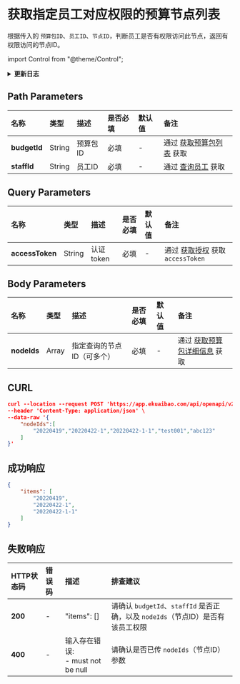 # 获取指定员工对应权限的预算节点列表

根据传入的 `预算包ID`、`员工ID`、`节点ID`，判断员工是否有权限访问此节点，返回有权限访问的节点ID。

import Control from "@theme/Control";

<Control
method="POST"
url="/api/openapi/v2/budgets/$`budgetId`/staff/$`staffId`"
/>

<details>
  <summary><b>更新日志</b></summary>
  <div>

  [**0.7.154**](/docs/open-api/notice/update-log#07154) -> 🆕 新增了本接口。<br/>

  </div>
</details>

## Path Parameters

| 名称 | 类型 | 描述 | 是否必填 | 默认值 | 备注 |
| :--- | :--- | :--- | :--- |:--- | :--- |
| **budgetId** | String | 预算包ID | 必填 | - | 通过 [获取预算包列表](/docs/open-api/budget/get-budget-list) 获取 |
| **staffId**  | String | 员工ID   | 必填 | - | 通过 [查询员工](/docs/open-api/corporation/get-staff-ids) 获取 |

## Query Parameters

| 名称 | 类型 | 描述 | 是否必填 | 默认值 | 备注 |
| :--- | :--- | :--- | :--- |:--- | :--- |
| **accessToken** | String | 认证token | 必填 | - | 通过 [获取授权](/docs/open-api/getting-started/auth) 获取 `accessToken` |

## Body Parameters

| 名称 | 类型 | 描述 | 是否必填 | 默认值 | 备注 |
| :--- | :--- | :--- | :--- |:--- | :--- |
| **nodeIds** | Array | 指定查询的节点ID（可多个） | 必填 | - | 通过 [获取预算包详细信息](/docs/open-api/budget/get-budget-details) 获取 |

## CURL
```json
curl --location --request POST 'https://app.ekuaibao.com/api/openapi/v2/budgets/$ID_3D$8ov23ECg/staff/$bwa3wajigF0WH0:ID_3lokDfb1p5w?accessToken=ID_3Eo3_NBaMe0:bwa3wajigF0WH0' \
--header 'Content-Type: application/json' \
--data-raw '{
    "nodeIds":[
        "20220419","20220422-1","20220422-1-1","test001","abc123"
    ]
}'
```

## 成功响应
```json
{
    "items": [
        "20220419",
        "20220422-1",
        "20220422-1-1"
    ]
}
```

## 失败响应

| HTTP状态码 | 错误码 | 描述 | 排查建议 |
| :--- | :--- | :--- | :--- |
| **200** | - | "items": [] | 请确认 `budgetId`、`staffId` 是否正确，以及 `nodeIds`（节点ID）是否有该员工权限 |
| **400** | - | 输入存在错误: <br/>- must not be null | 请确认是否已传 `nodeIds`（节点ID）参数 |



